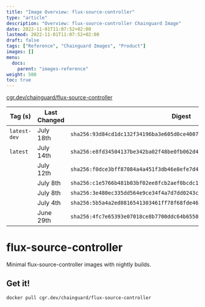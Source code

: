 ```yaml
---
title: "Image Overview: flux-source-controller"
type: "article"
description: "Overview: flux-source-controller Chainguard Image"
date: 2022-11-01T11:07:52+02:00
lastmod: 2022-11-01T11:07:52+02:00
draft: false
tags: ["Reference", "Chainguard Images", "Product"]
images: []
menu:
  docs:
    parent: "images-reference"
weight: 500
toc: true
---
```


[cgr.dev/chainguard/flux-source-controller](https://github.com/chainguard-images/images/tree/main/images/flux-source-controller)

| Tag (s)       | Last Changed | Digest                                                                    |
|---------------|--------------|---------------------------------------------------------------------------|
|  `latest-dev` | July 18th    | `sha256:93d84cd1dc132f34196ba3e605d0ce400782ec0672c96bb60ed8fc6b3b9f9a50` |
|  `latest`     | July 14th    | `sha256:e8fd34504137be342ba02f48be0fb062d43a91f696415e4023f81fb88e89c1d0` |
|               | July 12th    | `sha256:f0dce3bff87084a4a451f3db46e8efe7d48a802f82d6e51a69ca74386c17b5fc` |
|               | July 8th     | `sha256:c1e5766b481b03bf02ee8fcb2aef0bcdc195e5f9dd2e1961f47ef8b184da95d3` |
|               | July 8th     | `sha256:3e480ec335dd564e9ce34f4a7d7dd0243ceda27e35f99d8e01ff2a9d49d809bd` |
|               | July 4th     | `sha256:5b5a4a2ed0816541303461ff78f68fde468e0778528d9b764c843cddb68d2867` |
|               | June 29th    | `sha256:4fc7e65393e07018ce8b7700ddc64b6550354f24063912dea7be259f6ac421d4` |

# flux-source-controller

Minimal flux-source-controller images with nightly builds.

## Get it!

```shell
docker pull cgr.dev/chainguard/flux-source-controller
```
